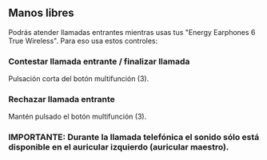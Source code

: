 ## Manos libres

Podrás atender llamadas entrantes mientras usas tus "Energy Earphones 6 True Wireless". Para eso usa estos controles:

### Contestar llamada entrante / finalizar llamada

Pulsación corta del botón multifunción (3).

### Rechazar llamada entrante

Mantén pulsado el botón multifunción (3).

### IMPORTANTE: Durante la llamada telefónica el sonido sólo está disponible en el auricular izquierdo (auricular maestro).
